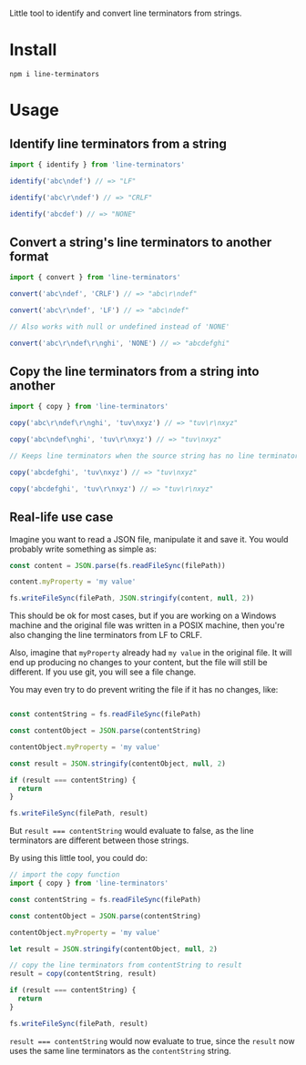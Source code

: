 Little tool to identify and convert line terminators from strings.

# Install

```
npm i line-terminators
```

# Usage

## Identify line terminators from a string
```js
import { identify } from 'line-terminators'

identify('abc\ndef') // => "LF"

identify('abc\r\ndef') // => "CRLF"

identify('abcdef') // => "NONE"
```

## Convert a string's line terminators to another format
```js
import { convert } from 'line-terminators'

convert('abc\ndef', 'CRLF') // => "abc\r\ndef"

convert('abc\r\ndef', 'LF') // => "abc\ndef"

// Also works with null or undefined instead of 'NONE'

convert('abc\r\ndef\r\nghi', 'NONE') // => "abcdefghi"
```

## Copy the line terminators from a string into another
```js
import { copy } from 'line-terminators'

copy('abc\r\ndef\r\nghi', 'tuv\nxyz') // => "tuv\r\nxyz"

copy('abc\ndef\nghi', 'tuv\r\nxyz') // => "tuv\nxyz"

// Keeps line terminators when the source string has no line terminators

copy('abcdefghi', 'tuv\nxyz') // => "tuv\nxyz"

copy('abcdefghi', 'tuv\r\nxyz') // => "tuv\r\nxyz"
```

## Real-life use case

Imagine you want to read a JSON file, manipulate it and save it.
You would probably write something as simple as:

```js
const content = JSON.parse(fs.readFileSync(filePath))

content.myProperty = 'my value'

fs.writeFileSync(filePath, JSON.stringify(content, null, 2))
```

This should be ok for most cases, but if you are working on a Windows machine and the original file was written in a POSIX machine, then you're also changing the line terminators from LF to CRLF.

Also, imagine that `myProperty` already had `my value` in the original file. It will end up producing no changes to your content, but the file will still be different.
If you use git, you will see a file change.

You may even try to do prevent writing the file if it has no changes, like:
```js

const contentString = fs.readFileSync(filePath)

const contentObject = JSON.parse(contentString)

contentObject.myProperty = 'my value'

const result = JSON.stringify(contentObject, null, 2)

if (result === contentString) {
  return
}

fs.writeFileSync(filePath, result)

```

But `result === contentString` would evaluate to false, as the line terminators are different between those strings.

By using this little tool, you could do:

```js
// import the copy function
import { copy } from 'line-terminators'

const contentString = fs.readFileSync(filePath)

const contentObject = JSON.parse(contentString)

contentObject.myProperty = 'my value'

let result = JSON.stringify(contentObject, null, 2)

// copy the line terminators from contentString to result
result = copy(contentString, result)

if (result === contentString) {
  return
}

fs.writeFileSync(filePath, result)

```

`result === contentString` would now evaluate to true, since the `result` now uses the same line terminators as the `contentString` string.